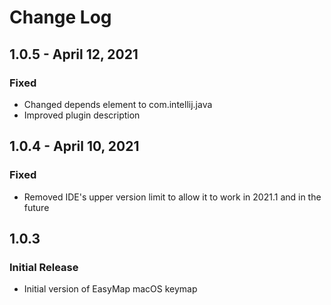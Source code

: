 # Change Log

## 1.0.5 - April 12, 2021
### Fixed
- Changed depends element to com.intellij.java
- Improved plugin description

## 1.0.4 - April 10, 2021
### Fixed
- Removed IDE's upper version limit to allow it to work in 2021.1 and in the future

## 1.0.3
### Initial Release
- Initial version of EasyMap macOS keymap
